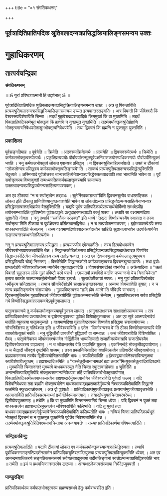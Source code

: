 +++
title = "०१ संगतिकथनम्"

+++


## पूर्वत्रादितिप्रातिपदिक श्रुतिबलादन्यत्रप्रसिद्धक्रियालिङ्गसमन्वय उक्तः

# **गुहाधिकरणम्**

## **तात्पर्यचन्द्रिका**

**संगतिकथनम्**

॥ ॐ गुहां प्रविष्टावात्मानौ हि तद्दर्शनात् ॐ ॥

पूर्वत्रादितिप्रातिपदिक श्रुतिबलादन्यत्रप्रसिद्धक्रियालिङ्गसमन्वय उक्तः । अत्र तु पिबन्ताविति प्रत्ययश्रुतिबलादन्यत्रप्रसिद्धक्रियालिङ्गसमन्वय उच्यत इत्यवान्तरसङ्गतिः । अत्र पिबन्तौ किं जीवेश्वरौ किं वेश्वररूपविशेषाविति चिन्ता । तदर्थं गुहावेशब्रह्मशब्दादिकं किममुख्यं किं वा मुख्यमिति । तदर्थं पिबत्प्रातिपदिकार्थभूतं भोक्तृत्वं किं ब्रह्मणि न युक्तमुत युक्तमिति । तदर्थमभोक्तृत्वश्रुतिर्ब्रह्मणि भोक्तृत्वमात्रनिषेधपरोताशुभभोक्तृत्वनिषेधपरेति । तथा द्विवचनं किं ब्रह्मणि न युक्तमुत युक्तमिति ।

### **प्रकाशिका**

पूर्वसङ्गतिमाह ॥ पूर्वत्रेति ॥ क्रियेति ॥ अदनरूपक्रियेत्यर्थः ॥ प्रत्ययेति ॥ द्विवचनरूपेत्यर्थः ॥ क्रियेति ॥ कर्मफलभोक्तृत्वरूपेत्यर्थः । प्रकृतिप्रत्यययोः पौर्वापर्यात्तन्मूलपूर्वपक्षनिरासकयोरप्यधिकरणयोः पौर्वापर्यमित्युक्तं भवति । ननु कर्मफलभोक्तृत्वं लोकत एवान्यत्र प्रसिद्धम् । न द्विवचनश्रुतिसाहित्यमपेक्षते । उक्तं च टीकायां ‘‘लोकतोन्यत्र प्रसिद्धस्य कर्मफलभोक्तृत्वलिङ्गस्ये’’ति । तत्कथं प्रत्ययश्रुतिबलादन्यत्रप्रसिद्धेत्युक्तिरिति चेदुच्यते । अस्मिन्पादे पूर्वत्रोत्तरत्र चान्यसाहित्येनेवान्यत्रप्रसिद्धेरुक्तत्वादत्रापि तथा भाव्यमिति भावेन वा । पूर्वं सर्वात्तृत्वस्य विष्णावुक्तौ तन्मध्यपतितकर्मफलात्तृत्वस्यापि सामान्यत उक्तत्वादन्यत्रप्रसिद्ध्यर्थमन्यसाहित्यमावश्यकम् ।

अत एव टीकायां ‘‘न च सर्वात्तृत्वेन तद्बाधः । श्रुतेर्निरवकाशत्वा’’दिति द्विवचनश्रुत्यैव बाधश्शङ्कितः । लोकत इति टीकातु प्राग्विशिष्यानुक्तत्वाशयेति भावेन वा लोकतोऽन्यत्र प्रसिद्धत्वेऽप्यन्यसाहित्येनाप्यन्यत्र प्रसिद्धेस्सत्वात्तदभिप्रायेण वैतदुक्तिरिति । यद्यपि पूर्वत्र प्रातिपदिकार्थप्रत्ययार्थयोर्विष्णौ सम्भवेऽपीह तयोरसम्भवादिति पूर्ववैषम्येण पूर्वपक्षप्रवृत्तेः प्रत्युदाहरणरूपाऽपि वक्तुं शक्या । तथापि सा वक्ष्यमाणदिशा सुज्ञानेति नोक्ता । ननु तथापि ‘‘सर्वात्तैकः परउक्त’’ इति भाष्ये ‘‘तद्यदा विष्णोरन्यस्यैव स्यात्तदा न तस्य सर्वात्तृत्व’’मिति टीकायां च पूर्वाक्षेपस्य दर्शितत्वात्तद्विरोधः । न च तत्प्रयोजनमात्रपरम् । इहोभयपरत्वेऽपि तस्य बाधकाभावादिति चेत्सत्यम् । तस्य वक्ष्यमाणदिशोपपादनसापेक्षत्वेन खडिति सुज्ञानत्वाभावेन तदपरित्यागेनैव सङ्गत्यन्तरकथनमेतदित्यदोषः ।

ननु न प्रत्ययश्रुतिबलादन्यत्र प्रसिद्धता । प्रत्ययाज्जीव एवेत्यप्रतीतेः । तस्य द्वित्वबोधकत्वेन जीवेश्वरोभयप्रापकत्वादिति चेन्न । सिद्धान्तकोटितोऽन्यत्र प्रसिद्धेरेवान्यत्रप्रसिद्धशब्दार्थत्वादत्र विष्णोरेव सिद्धान्तकोटित्वेन जीवसहितस्य तस्य ततोऽन्यत्वात् । अत एव द्विवचनश्रुत्या कर्मफलात्तृत्वमुभयत्र प्रसिद्धमित्यपि चोद्यं निरस्तम् । विष्णोरेवेति सिद्धान्तकोटौ कर्मफलात्तृत्वस्य द्विवचनश्रुत्याऽप्राप्तेः । तथा द्वयोः प्राप्तत्वेऽपि जीवेश्वरावित्यस्य न्यायेनैव व्युत्पाद्यत्वादिति । विषयसंशयटीकां व्यनक्ति ॥ अत्रेत्यादिना ॥ ‘‘ऋतं पिबन्तौ सुकृतस्य लोके गुहां प्रविष्टौ परमे परार्धे । छायातपौ ब्रह्मविदो वदन्ति पञ्चाग्नयो येच त्रिनाचिकेता’’ इत्यत्र काठके ऋतपानकर्तृत्वेनोक्तौ विषय इत्यर्थः । श्रुत्यर्थष्टीकायां स्पष्टः । ननु गुहां प्रविष्टावित्येतदेव धर्मीकृत्य सन्दिह्यताम् । तथाच सौत्रनिर्देशोऽपि साक्षात्सङ्गतस्स्यात् । अन्यथा पिबन्ताविति ब्रूयात् । न च तस्य ब्रह्मलिङ्गत्वेन संशयायोगः । गुहाप्रविष्टत्वस्य ‘‘हृदि ह्येष आत्मे’’ति जीवेऽपि सम्भवात् । द्विवचनश्रुतिबलेन गुहाप्रविष्टत्वं जीवेश्वरयोरिति पूर्वपक्षसम्भवाच्चेति चेन्मैवम् । गुहाप्रविष्टत्वस्य सर्वत्र प्रसिद्धेति नये विष्णोस्सिद्धत्वात्तत्समन्वयेऽपूर्वगुणालाभात् ।

पातृत्वसमन्वये तु कर्मफलभोक्तृत्वस्यापूर्वगुणस्य लाभात् । प्रागुक्तलक्षणस्य साक्षादाक्षेपसम्भवाच्च । तत्र प्रातिपदिकार्थस्य प्रत्ययार्थस्य च द्वयोरप्यनुपपत्त्या पूर्वपक्षे विशेषहेतुसत्वाच्च । अत एव सूत्रे आत्मपदेनादेयं मातीति व्युत्पत्त्या पातृत्वमुच्यते । वक्ष्यमाणदिशा गुहाप्रविष्टत्वस्य विष्णावेव प्रसिद्ध्या संशयायोगाच्च । सौत्रनिर्देशस्य तु गतिर्वक्ष्यत इति ॥ जीवेश्वराविति ॥ एतेन ‘‘विष्णोरन्यस्य वे’’ति टीका विष्णोरेवान्यस्यापि वेति व्याख्येयेत्युक्तं भवति । ननु बुद्धिजीवौ प्राणजीवौ बुद्धिप्राणौ वा सम्भवतः । कथं जीवेश्वराविति विशिष्योक्तिः । मैवम् । पातृत्वेनैकस्य जीवत्वावश्यंभावेन गोर्द्वितीयेन भाव्यमित्यादौ सजातीयस्येवात्रापि सजातीयस्यैव द्वितीयस्येश्वरस्य ग्राह्यत्वात् । न च जीवान्तरमेव वेति ग्राह्यमिति युक्तम् । एकस्मिन्देहे भोक्तृजीवद्वयायोगात् । न च चैद्यादौ जीवद्वयं दृष्टमिति वाच्यम् । तस्य प्रबलनिमित्तादिना क्वाचित्कत्वेन प्रतिशरीरं जीवद्वयायोगात् । ब्रह्मप्रकरणाच्च तस्यैव द्वितीयस्योचितत्वादिति भावः ॥ रूपविशेषाविति ॥ ईश्वरद्वयाभावेनेश्वरावित्यनुक्त्वा रूपविशेषावित्युक्तम् ॥ ब्रह्मशब्दादिकमिति ॥ ‘‘यस्सेतुरीजानानामक्षरं ब्रह्म तत्पर’’मित्युक्तसेतुत्वादिरादिपदार्थः । मुख्यमिति चिन्तानन्तरं मुख्यत्वे बाधकमस्त्युत नेति चिन्ता स्फुटत्वान्नोक्ता ॥ श्रुतिरिति ॥ अनश्नन्नित्यादिश्रुतिर्यदि भोक्तृत्वसामान्यनिषेधपरा तर्हि प्रातिपदिकार्थभोक्तृत्वायोगात् पिबत्प्रातिपदिकार्थरूपबाधकसत्त्वेन ब्रह्मशब्दादेर्मुख्यत्वायोगेन जीवेश्वराविति पूर्वपक्षे फलम् । यदि विशेषनिषेधपरा तदा ब्रह्मणि भोक्तृत्वयोगेन बाधकाभावाद्ब्रह्मशब्दादेर्मुख्यत्वे नेश्वररूपविशेषाविति सिद्धान्ते फलमिति स्फुटत्वान्नोक्तम् । अत्र द्वौ पूर्वपक्षौ । प्रातिपदिकार्थमुपजीव्यप्रवृत्तः प्रत्ययार्थमुपजीव्यप्रवृत्तश्चेति । आत्मानाविति प्रातिपदिकप्रत्ययाभ्यां द्वयोर्गतेर्वक्ष्यमाणत्वात् । तत्राद्योपयुक्तचिन्तापरंपरेयम् । द्वितीयोपयुक्तामाह ॥ तथेति ॥ किं वा मुख्यमिति चिन्तानन्तरमियं चिन्ता ध्येया । यदि द्विवचनं न युक्तं तदा बाधकसत्त्वेन ब्रह्मशब्दादेरमुख्यत्वेन जीवेश्वराविति फलिष्यति । यदि तु युक्तं तदा बाधकाभावाद्ब्रह्मशब्दादेर्मुख्यत्वेनेश्वररूपविशेषाविति फलिष्यतीति भावः । नन्वियं चिन्ता प्रातिपदिकार्थभूतं भोक्तृत्वं द्विवचनं च न युक्तमुत युक्तमिति पूर्वत्रैव निवेश्यतामिति चेन्न । तदर्थमभोक्तृत्वश्रुतिरितिवक्ष्यमाणचिन्ताया अनन्वयापत्तेः । तस्याः प्रातिपदिकार्थमात्रविषयत्वादिति ।

### **चन्द्रिकाबिन्दुः**

प्रत्ययश्रुतिबलादिति ॥ यद्यपि टीकायां लोकत एव कर्मफलभोक्तृत्वस्यान्यत्रप्रसिद्धिरुक्ता । तथापि पूर्वाधिकरणसङ्गतिप्रदर्शनलाभेन प्रातिपदिकश्रुतिबलादित्युक्त्वा प्रत्ययश्रुतिबलादित्युक्तमिति ध्येयम् । अत एव आनन्दमयाधिकरणे सङ्गतिकथनसमये सर्वगतत्वाद्युक्तया तदीयलिङ्गानां स्वतोऽप्यन्यत्रप्रसिद्धिरुक्तेति भावः ॥ तथेति ॥ इयं च प्रथमचिन्तानन्तरमेव द्रष्टव्या । अन्यथाऽनेकत्वसंख्याया निर्भेदेऽप्युपपत्तौ ।

### **पाण्डुरङ्गि**

प्रातिपदिकार्थस्य कर्मफलभोक्तृत्वस्य ब्रह्मण्यसम्भवे हेतुः कर्मबन्धरहित इति ।

